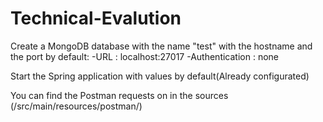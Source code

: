 # Technical-Evalution

Create a MongoDB database with the name "test" with the hostname and the port by default:
  -URL : localhost:27017 
  -Authentication : none
  
Start the Spring application with values by default(Already configurated)

You can find the Postman requests on in the sources (/src/main/resources/postman/)

